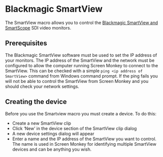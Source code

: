 # Blackmagic SmartView

The SmartView macro allows you to control the [Blackmagic SmartView and SmartScope](https://www.blackmagicdesign.com/products/smartview) SDI video monitors.

## Prerequisites 
The Blackmagic SmartView software must be used to set the IP address of your monitors. The IP address of the SmartView and the network must be configured to allow the computer running Screen Monkey to connect to the SmartView. This can be checked with a simple `ping <ip address of SmartView>` command from Windows command prompt. If the ping fails you will not be able to control the SmartView from Screen Monkey and you should check your network settings.

## Creating the device
Before you use the Smartview macro you must create a device. To do this:

- Create a new SmartView clip
- Click ‘New’ in the device section of the SmartView clip dialog
- A new device settings dialog will appear
- Enter a name and the IP address of the SmartView you want to control. The name is used in Screen Monkey for identifying multiple SmartView devices and can be anything you wish.

